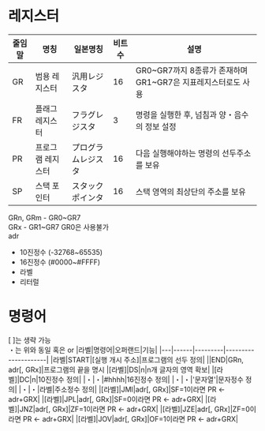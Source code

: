 # 레지스터
|줄임말|명칭|일본명칭|비트수|설명|
|--|------------|------------|---|-------------------------------|
|GR|범용 레지스터|汎用レジスタ|16|GR0~GR7까지 8종류가 존재하며 GR1~GR7은 지표레지스터로도 사용|
|FR|플래그 레지스터|フラグレジスタ|3|명령을 실행한 후, 넘침과 양・음수의 정보 설정|
|PR|프로그램 레지스터|プログラムレジスタ|16|다음 실행해야하는 명령의 선두주소를 보유
|SP|스택 포인터|スタックポインタ|16|스택 영역의 최상단의 주소를 보유

GRn, GRm - GR0~GR7\
GRx - GR1~GR7 GR0은 사용불가\
adr
 - 10진정수 (-32768~65535)
 - 16진정수 (#0000~#FFFF)
 - 라벨
 - 리터럴


# 명령어
[ ]는 생략 가능\
・는 위와 동일 혹은 or
|라벨|명령어|오퍼랜드|기능|
|---|------|---------|---------------------|
|라벨|START|[실행 개시 주소]|프로그램의 선두 정의|
||END|GRn, adr[, GRx]|프로그램의 끝을 명시
|[라벨]|DS|n|n개 글자의 영역 확보|
|[라벨]|DC|n|10진정수 정의|
|・|・|#hhhh|16진정수 정의|
|・|・|'문자열'|문자정수 정의|
|・|・|라벨|주소정수 정의|
|[라벨]|JMI|adr[, GRx]|SF=1이라면 PR ← adr+GRX|
|[라벨]|JPL|adr[, GRx]|SF=0이라면 PR ← adr+GRX|
|[라벨]|JNZ|adr[, GRx]|ZF=1이라면 PR ← adr+GRX|
|[라벨]|JZE|adr[, GRx]|ZF=0이라면 PR ← adr+GRX|
|[라벨]|JOV|adr[, GRx]|OF=1이라면 PR ← adr+GRX|
